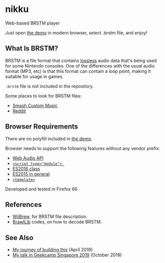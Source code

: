 # nikku

Web-based BRSTM player

Just open [the demo](https://kenrick95.github.io/nikku/) in modern browser, select .brstm file, and enjoy!

## What Is BRSTM?

BRSTM is a file format that contains [lossless](https://sound.stackexchange.com/a/40879) audio data that's being used for some Nintendo consoles. One of the differences with the usual audio format (MP3, etc) is that this format can contain a loop point, making it suitable for usage in games.

`.brstm` file is not included in the repository.

Some places to look for BRSTM files:

- [Smash Custom Music](http://smashcustommusic.com/)
- [Reddit](https://www.reddit.com/r/BRSTM/)

## Browser Requirements

There are no polyfill included in [the demo](https://kenrick95.github.io/nikku/).

Browser needs to support the following features without any vendor prefix:

- [Web Audio API](https://caniuse.com/#feat=audio-api)
- [`<script type="module"> `](https://caniuse.com/#feat=es6-module)
- [ES2016 class](https://caniuse.com/#feat=es6-class)
- [ES2015 in general](https://caniuse.com/#feat=es6)
- [`<template>`](https://caniuse.com/#feat=template)

Developed and tested in Firefox 66

## References

- [WiiBrew](https://wiibrew.org/wiki/BRSTM_file), for BRSTM file description.
- [BrawlLib](https://github.com/libertyernie/brawltools) codes, on how to decode BRSTM.

## See Also

- [My journey of building this](https://blog.kenrick95.org/2019/04/nikku/) (April 2019)
- [My talk in Geekcamp Singapore 2019](https://github.com/kenrick95/nikku-talk) (October 2019)
